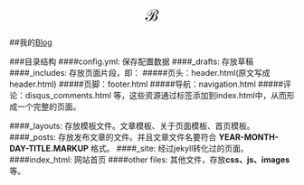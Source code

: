 


#      $$ \mathscr{ B } $$


##我的[Blog](https://ian-jhon.github.io)

###目录结构
####config.yml:
保存配置数据
####_drafts:
存放草稿
####_includes:
存放页面片段，即：
#####页头：header.html(原文写成header.html)
#####页脚：footer.html
#####导航：navigation.html
#####评论：disqus_comments.html
等，这些资源通过标签添加到index.html中，从而形成一个完整的页面。

####_layouts:
存放模板文件。文章模板、关于页面模板、首页模板。
####_posts:
存放发布文章的文件。并且文章文件名要符合 **YEAR-MONTH-DAY-TITLE.MARKUP** 格式。
####_site:
经过jekyll转化过的页面。
####index_html:
网站首页
####other files:
其他文件，存放**css、js、images**等。